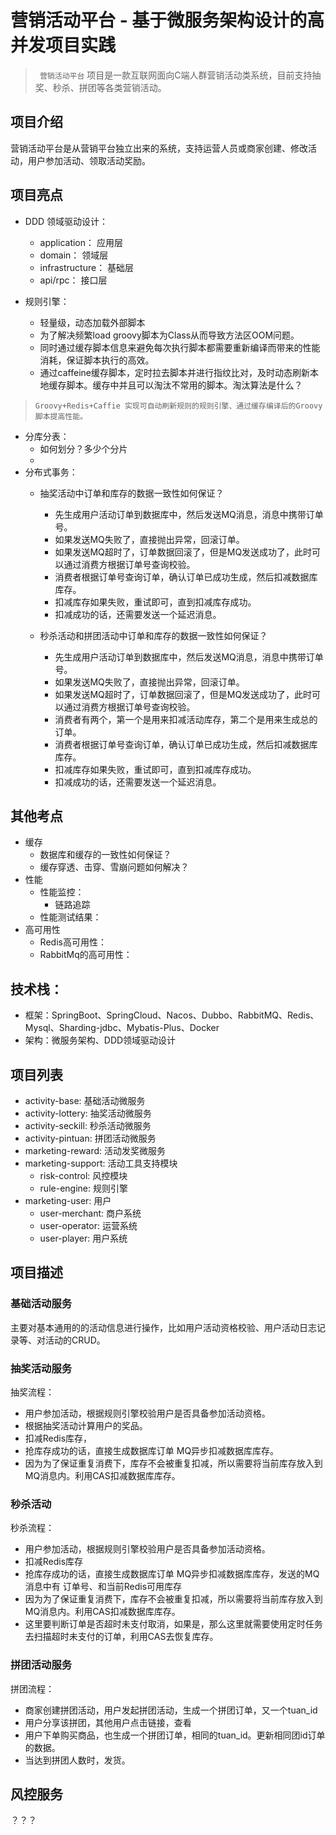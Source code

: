 # 营销活动平台 - 基于微服务架构设计的高并发项目实践

> ` 营销活动平台` 项目是一款互联网面向C端人群营销活动类系统，目前支持抽奖、秒杀、拼团等各类营销活动。

## 项目介绍

营销活动平台是从营销平台独立出来的系统，支持运营人员或商家创建、修改活动，用户参加活动、领取活动奖励。

## 项目亮点

- DDD 领域驱动设计：
    - application： 应用层
    - domain： 领域层
    - infrastructure： 基础层
    - api/rpc： 接口层

- 规则引擎：
  - 轻量级，动态加载外部脚本
  - 为了解决频繁load groovy脚本为Class从而导致方法区OOM问题。
  - 同时通过缓存脚本信息来避免每次执行脚本都需要重新编译而带来的性能消耗，保证脚本执行的高效。
  - 通过caffeine缓存脚本，定时拉去脚本并进行指纹比对，及时动态刷新本地缓存脚本。缓存中并且可以淘汰不常用的脚本。淘汰算法是什么？

> ` Groovy+Redis+Caffie 实现可自动刷新规则的规则引擎、通过缓存编译后的Groovy脚本提高性能。
> `

- 分库分表：
  - 如何划分？多少个分片
  -
- 分布式事务：
  - 抽奖活动中订单和库存的数据一致性如何保证？
    - 先生成用户活动订单到数据库中，然后发送MQ消息，消息中携带订单号。
    - 如果发送MQ失败了，直接抛出异常，回滚订单。
    - 如果发送MQ超时了，订单数据回滚了，但是MQ发送成功了，此时可以通过消费方根据订单号查询校验。
    - 消费者根据订单号查询订单，确认订单已成功生成，然后扣减数据库库存。
    - 扣减库存如果失败，重试即可，直到扣减库存成功。
    - 扣减成功的话，还需要发送一个延迟消息。

  - 秒杀活动和拼团活动中订单和库存的数据一致性如何保证？
    - 先生成用户活动订单到数据库中，然后发送MQ消息，消息中携带订单号。
    - 如果发送MQ失败了，直接抛出异常，回滚订单。
    - 如果发送MQ超时了，订单数据回滚了，但是MQ发送成功了，此时可以通过消费方根据订单号查询校验。
    - 消费者有两个，第一个是用来扣减活动库存，第二个是用来生成总的订单。
    - 消费者根据订单号查询订单，确认订单已成功生成，然后扣减数据库库存。
    - 扣减库存如果失败，重试即可，直到扣减库存成功。
    - 扣减成功的话，还需要发送一个延迟消息。

## 其他考点

- 缓存
  - 数据库和缓存的一致性如何保证？
  - 缓存穿透、击穿、雪崩问题如何解决？
- 性能
  - 性能监控：
    - 链路追踪
  - 性能测试结果：
- 高可用性
  - Redis高可用性：
  - RabbitMq的高可用性：

## 技术栈：

- 框架：SpringBoot、SpringCloud、Nacos、Dubbo、RabbitMQ、Redis、Mysql、Sharding-jdbc、Mybatis-Plus、Docker
- 架构：微服务架构、DDD领域驱动设计

## 项目列表

- activity-base: 基础活动微服务
- activity-lottery: 抽奖活动微服务
- activity-seckill: 秒杀活动微服务
- activity-pintuan: 拼团活动微服务
- marketing-reward: 活动发奖微服务
- marketing-support: 活动工具支持模块
    - risk-control: 风控模块
    - rule-engine:  规则引擎
- marketing-user:    用户
    - user-merchant: 商户系统
    - user-operator: 运营系统
    - user-player:   用户系统

## 项目描述

### 基础活动服务

主要对基本通用的的活动信息进行操作，比如用户活动资格校验、用户活动日志记录等、对活动的CRUD。

### 抽奖活动服务

抽奖流程：

- 用户参加活动，根据规则引擎校验用户是否具备参加活动资格。
- 根据抽奖活动计算用户的奖品。
- 扣减Redis库存，
- 抢库存成功的话，直接生成数据库订单 MQ异步扣减数据库库存。
- 因为为了保证重复消费下，库存不会被重复扣减，所以需要将当前库存放入到MQ消息内。利用CAS扣减数据库库存。

### 秒杀活动

秒杀流程：

- 用户参加活动，根据规则引擎校验用户是否具备参加活动资格。
- 扣减Redis库存
- 抢库存成功的话，直接生成数据库订单 MQ异步扣减数据库库存，发送的MQ消息中有 订单号、和当前Redis可用库存
- 因为为了保证重复消费下，库存不会被重复扣减，所以需要将当前库存放入到MQ消息内。利用CAS扣减数据库库存。
- 这里要判断订单是否超时未支付取消，如果是，那么这里就需要使用定时任务去扫描超时未支付的订单，利用CAS去恢复库存。

### 拼团活动服务

拼团流程：

- 商家创建拼团活动，用户发起拼团活动，生成一个拼团订单，又一个tuan_id
- 用户分享该拼团，其他用户点击链接，查看
- 用户下单购买商品，也生成一个拼团订单，相同的tuan_id。更新相同团id订单的数据。
- 当达到拼团人数时，发货。

## 风控服务

？？？

